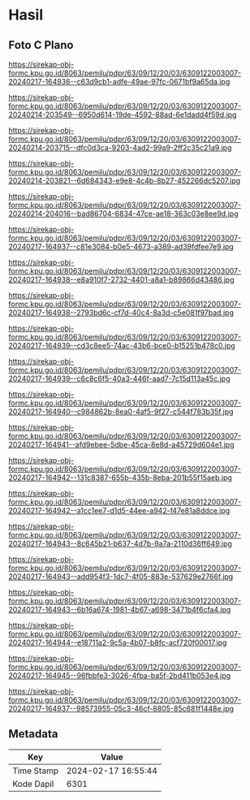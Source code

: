 # Hasil

## Foto C Plano

https://sirekap-obj-formc.kpu.go.id/8063/pemilu/pdpr/63/09/12/20/03/6309122003007-20240217-164936--c63d9cb1-adfe-49ae-97fc-0671bf9a65da.jpg

https://sirekap-obj-formc.kpu.go.id/8063/pemilu/pdpr/63/09/12/20/03/6309122003007-20240214-203549--6950d614-19de-4592-88ad-6e1dadd4f59d.jpg

https://sirekap-obj-formc.kpu.go.id/8063/pemilu/pdpr/63/09/12/20/03/6309122003007-20240214-203715--dfc0d3ca-9203-4ad2-99a9-2ff2c35c21a9.jpg

https://sirekap-obj-formc.kpu.go.id/8063/pemilu/pdpr/63/09/12/20/03/6309122003007-20240214-203821--6d684343-e9e8-4c4b-8b27-452266dc5207.jpg

https://sirekap-obj-formc.kpu.go.id/8063/pemilu/pdpr/63/09/12/20/03/6309122003007-20240214-204016--bad86704-6834-47ce-ae18-363c03e8ee9d.jpg

https://sirekap-obj-formc.kpu.go.id/8063/pemilu/pdpr/63/09/12/20/03/6309122003007-20240217-164937--c81e3084-b0e5-4673-a389-ad39fdfee7e9.jpg

https://sirekap-obj-formc.kpu.go.id/8063/pemilu/pdpr/63/09/12/20/03/6309122003007-20240217-164938--e8a910f7-2732-4401-a8a1-b89866d43486.jpg

https://sirekap-obj-formc.kpu.go.id/8063/pemilu/pdpr/63/09/12/20/03/6309122003007-20240217-164938--2793bd6c-cf7d-40c4-8a3d-c5e081f97bad.jpg

https://sirekap-obj-formc.kpu.go.id/8063/pemilu/pdpr/63/09/12/20/03/6309122003007-20240217-164939--cd3c8ee5-74ac-43b6-bce0-b15251b478c0.jpg

https://sirekap-obj-formc.kpu.go.id/8063/pemilu/pdpr/63/09/12/20/03/6309122003007-20240217-164939--c6c8c6f5-40a3-446f-aad7-7c15d113a45c.jpg

https://sirekap-obj-formc.kpu.go.id/8063/pemilu/pdpr/63/09/12/20/03/6309122003007-20240217-164940--c984862b-8ea0-4af5-9f27-c544f783b35f.jpg

https://sirekap-obj-formc.kpu.go.id/8063/pemilu/pdpr/63/09/12/20/03/6309122003007-20240217-164941--afd9ebee-5dbe-45ca-8e8d-a45729d604e1.jpg

https://sirekap-obj-formc.kpu.go.id/8063/pemilu/pdpr/63/09/12/20/03/6309122003007-20240217-164942--131c8387-655b-435b-8eba-201b55f15aeb.jpg

https://sirekap-obj-formc.kpu.go.id/8063/pemilu/pdpr/63/09/12/20/03/6309122003007-20240217-164942--a1cc1ee7-d1d5-44ee-a942-f47e81a8ddce.jpg

https://sirekap-obj-formc.kpu.go.id/8063/pemilu/pdpr/63/09/12/20/03/6309122003007-20240217-164943--8c645b21-b637-4d7b-9a7a-2110d36ff649.jpg

https://sirekap-obj-formc.kpu.go.id/8063/pemilu/pdpr/63/09/12/20/03/6309122003007-20240217-164943--add954f3-1dc7-4f05-883e-537629e2766f.jpg

https://sirekap-obj-formc.kpu.go.id/8063/pemilu/pdpr/63/09/12/20/03/6309122003007-20240217-164943--6b16a674-1981-4b67-a698-3471b4f6cfa4.jpg

https://sirekap-obj-formc.kpu.go.id/8063/pemilu/pdpr/63/09/12/20/03/6309122003007-20240217-164944--e18711a2-9c5a-4b07-b8fc-acf720f00017.jpg

https://sirekap-obj-formc.kpu.go.id/8063/pemilu/pdpr/63/09/12/20/03/6309122003007-20240217-164945--96fbbfe3-3026-4fba-ba5f-2bd411b053e4.jpg

https://sirekap-obj-formc.kpu.go.id/8063/pemilu/pdpr/63/09/12/20/03/6309122003007-20240217-164937--98573955-05c3-46cf-8805-85c681f1448e.jpg


## Metadata

| Key        | Value               |
| ---------- | ------------------- |
| Time Stamp | 2024-02-17 16:55:44 |
| Kode Dapil | 6301                |



